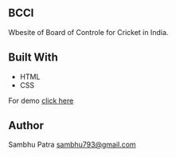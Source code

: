 ## BCCI 
Wbesite of Board of Controle for Cricket in India.
## Built With
- HTML
- CSS

For demo [click here](https://bcci-webpage.herokuapp.com/)
## Author
Sambhu Patra sambhu793@gmail.com 
